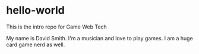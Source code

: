 # hello-world
This is the intro repo for Game Web Tech

My name is David Smith. I'm a musician and love to play games. I am a huge card game nerd as well.
